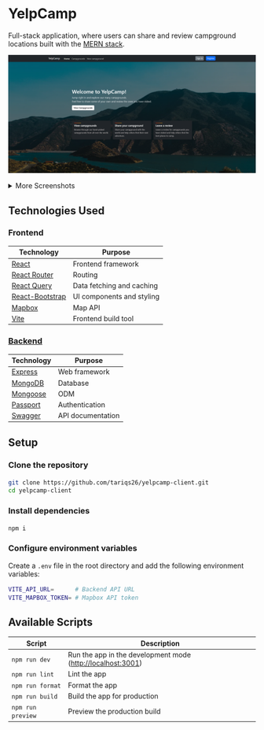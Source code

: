 # YelpCamp

Full-stack application, where users can share and review campground locations built with the [MERN stack](https://www.mongodb.com/mern-stack).

![home](./project-images/home-page.png)

<details>

<summary>More Screenshots</summary>

![main](./project-images/campgrounds-page.png)

![show](./project-images/show-page.png)

</details>

## Technologies Used

### Frontend

| Technology                                            | Purpose                   |
| ----------------------------------------------------- | ------------------------- |
| [React](https://reactjs.org/)                         | Frontend framework        |
| [React Router](https://reactrouter.com/)              | Routing                   |
| [React Query](https://react-query.tanstack.com/)      | Data fetching and caching |
| [React-Bootstrap](https://react-bootstrap.github.io/) | UI components and styling |
| [Mapbox](https://www.mapbox.com/)                     | Map API                   |
| [Vite](https://vitejs.dev/)                           | Frontend build tool       |

### [Backend](https://github.com/tariqs26/yelpcamp-server)

| Technology                          | Purpose           |
| ----------------------------------- | ----------------- |
| [Express](http://expressjs.com/)    | Web framework     |
| [MongoDB](https://mongodb.com/)     | Database          |
| [Mongoose](https://mongoosejs.com/) | ODM               |
| [Passport](http://passportjs.org/)  | Authentication    |
| [Swagger](https://swagger.io/)      | API documentation |

## Setup

### Clone the repository

```bash
git clone https://github.com/tariqs26/yelpcamp-client.git
cd yelpcamp-client
```

### Install dependencies

```bash
npm i
```

### Configure environment variables

Create a `.env` file in the root directory and add the following environment variables:

```bash
VITE_API_URL=      # Backend API URL
VITE_MAPBOX_TOKEN= # Mapbox API token
```

## Available Scripts

| Script            | Description                                                   |
| ----------------- | ------------------------------------------------------------- |
| `npm run dev`     | Run the app in the development mode (<http://localhost:3001>) |
| `npm run lint`    | Lint the app                                                  |
| `npm run format`  | Format the app                                                |
| `npm run build`   | Build the app for production                                  |
| `npm run preview` | Preview the production build                                  |
